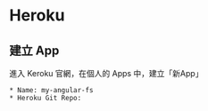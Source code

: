# Heroku

## 建立 App

進入 Keroku 官網，在個人的 Apps 中，建立「新App」

    * Name: my-angular-fs
    * Heroku Git Repo:


